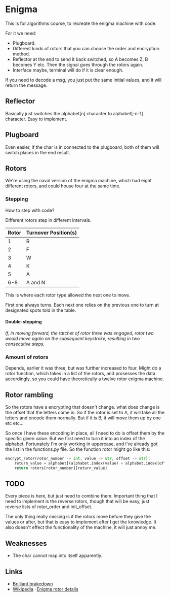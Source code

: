 # Enigma

This is for algorithms course, to recreate the enigma machine with code.

For it we need:

- Plugboard.
- Different kinds of rotors that you can choose the order and encryption method.
- Reflector at the end to send it back switched, so A becomes Z, B becomes Y etc. Then the signal goes through the rotors again.
- Interface maybe, terminal will do if it is clear enough.

If you need to decode a msg, you just put the same initial values, and it will return the message.

## Reflector

Basically just switches the alphabet[n] character to alphabet[-n-1] character. Easy to implement.

## Plugboard

Even easier, if the char is in connected to the plugboard, both of them will switch places in the end result.

## Rotors

We're using the naval version of the enigma machine, which had eight different rotors, and could house four at the same time.

### Stepping

How to step with code?

Different rotors step in different intervals.

| Rotor | Turnover Position(s) |
| ----- | -------------------- |
| 1     | R                    |
| 2     | F                    |
| 3     | W                    |
| 4     | K                    |
| 5     | A                    |
| 6-8   | A and N              |

This is where each rotor type allowed the next one to move.

First one always turns. Each next one relies on the previous one to turn at designated spots told in the table. 

#### Double-stepping


*If, in moving forward, the ratchet of rotor three was engaged, rotor two would move again on the subsequent keystroke, resulting in two consecutive steps.*

### Amount of rotors

Depends, earlier it was three, but was further increased to four. Might do a rotor function, which takes in a list of the rotors, and prosesses the data accordingly, so you could have theoretically a twelve rotor enigma machine.

## Rotor rambling

So the rotors have a encrypting that doesn't change. what does change is the offset that the letters come in. So if the rotor is set to A, it will take all the letters and encode them normally. But if it is B, it will move them up by one etc etc... 

So once I have these encoding in place, all I need to do is offset them by the specific given value. But we first need to turn it into an index of the alphabet. Fortunately I'm only working in uppercase, and I've already got the list in the functions.py file. So the function rotor might go like this:

```python
encrypt_rotor(rotor_number -> int, value -> str, offset -> str):
    return_value = alphabet[(alphabet.index(value) + alphabet.index(offset)) % 26]
    return rotors[rotor_number][return_value] 
```

## TODO

Every piece is here, but just need to combine them. Important thing that I need to implement is the reverse rotors, though that will be easy, just reverse lists of rotor_order and init_offset.

The only thing really missing is if the rotors move before they give the values or after, but that is easy to implement after I get the knowledge. It also doesn't effect the functionality of the machine, it will just annoy me.


## Weaknesses

- The char cannot map into itself apparently.

## Links

- [Brilliant brakedown](https://brilliant.org/wiki/enigma-machine/)
- [Wikipedia](https://en.wikipedia.org/wiki/Enigma_machine#:~:text=The%20Enigma%20has%20an%20electromechanical,illuminated%20at%20each%20key%20press.)
-[Enigma rotor details](https://en.wikipedia.org/wiki/Enigma_rotor_details)
